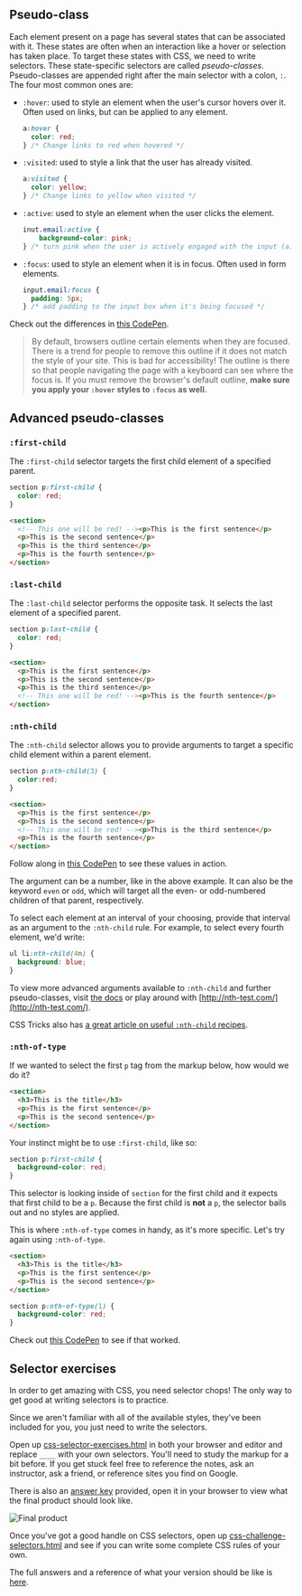   <!-- Student takeaway -->
  <!-- By the end of this lesson, the student should:
  - Know what a pseudo-class is
  - Know four common pseudo-classes (:hover, :visited, :active, :focus)
  - Know four advanced pseudo-classes (:first-child, :last-child, :nth-child, :nth-of-type)
  -->

## Pseudo-class

Each element present on a page has several states that can be associated with it. These states are often when an interaction like a hover or selection has taken place. To target these states with CSS, we need to write selectors.  These state-specific selectors are called _pseudo-classes_.
Pseudo-classes are appended right after the main selector with a colon, `:`. The four most common ones are:

* `:hover`: used to style an element when the user's cursor hovers over it. Often used on links, but can be applied to any element.
  ```css
  a:hover {
    color: red;
  } /* Change links to red when hovered */
  ```

* `:visited`: used to style a link that the user has already visited.
  ```css
  a:visited {
    color: yellow;
  } /* Change links to yellow when visited */
  ```

* `:active`: used to style an element when the user clicks the element.
  ```css
  inut.email:active {
      background-color: pink;
  } /* turn pink when the user is actively engaged with the input (a.k.a. clicking on it) */
  ```

* `:focus`: used to style an element when it is in focus. Often used in form elements.
  ```css
  input.email:focus {
    padding: 5px;
  } /* add padding to the input box when it's being focused */
  ```
Check out the differences in [this CodePen](https://codepen.io/zkdan/pen/zMomOZ).
> By default, browsers outline certain elements when they are focused. There is a trend for people to remove this outline if it does not match the style of your site. This is bad for accessibility! The outline is there so that people navigating the page with a keyboard can see where the focus is. If you must remove the browser's default outline, **make sure you apply your `:hover` styles to `:focus` as well.**


## Advanced pseudo-classes
### `:first-child`
The `:first-child` selector targets the first child element of a specified parent.

```css
section p:first-child {
  color: red;
}
```
```html
<section>
  <!-- This one will be red! --><p>This is the first sentence</p>
  <p>This is the second sentence</p>
  <p>This is the third sentence</p>
  <p>This is the fourth sentence</p>
</section>
```

### `:last-child`
The `:last-child` selector performs the opposite task. It selects the last element of a specified parent.

```css
section p:last-child {
  color: red;
}
```
```html
<section>
  <p>This is the first sentence</p>
  <p>This is the second sentence</p>
  <p>This is the third sentence</p>
  <!-- This one will be red! --><p>This is the fourth sentence</p>
</section>
```

### `:nth-child`
The `:nth-child` selector allows you to provide arguments to target a specific child element within a parent element.
```css
section p:nth-child(3) {
  color:red;
}
```
```html
<section>
  <p>This is the first sentence</p>
  <p>This is the second sentence</p>
  <!-- This one will be red! --><p>This is the third sentence</p>
  <p>This is the fourth sentence</p>
</section>
```
Follow along in [this CodePen](https://codepen.io/zkdan/pen/VVmGMz) to see these values in action. 

The argument can be a number, like in the above example. It can also be the keyword `even` or `odd`, which will target all the even- or odd-numbered children of that parent, respectively.

To select each element at an interval of your choosing, provide that interval as an argument to the `:nth-child` rule. For example, to select every fourth element, we'd write:

```css
ul li:nth-child(4n) {
  background: blue;
}
```

To view more advanced arguments available to `:nth-child` and further pseudo-classes, visit [the docs](https://developer.mozilla.org/en-US/docs/Web/CSS/:nth-child) or play around with [http://nth-test.com/](http://nth-test.com/).  

CSS Tricks also has [a great article on useful `:nth-child` recipes](https://css-tricks.com/useful-nth-child-recipies/).

### `:nth-of-type`

If we wanted to select the first `p` tag from the markup below, how would we do it?

```html
<section>
  <h3>This is the title</h3>
  <p>This is the first sentence</p>
  <p>This is the second sentence</p>
</section>
```
Your instinct might be to use `:first-child`, like so:
```css
section p:first-child {
  background-color: red;
}
```
This selector is looking inside of `section` for the first child and it expects that first child to be a `p`. Because the first child is **not** a `p`, the selector bails out and no styles are applied.

This is where `:nth-of-type` comes in handy, as it's more specific. Let's try again using `:nth-of-type`.

```html
<section>
  <h3>This is the title</h3>
  <p>This is the first sentence</p>
  <p>This is the second sentence</p>
</section>
```

```css
section p:nth-of-type(1) {
  background-color: red;
}
```
Check out [this CodePen](https://codepen.io/zkdan/pen/ZmBMmb) to see if that worked.

## Selector exercises
In order to get amazing with CSS, you need selector chops! The only way to get good at writing selectors is to practice.

Since we aren't familiar with all of the available styles, they've been included for you, you just need to write the selectors.

Open up [css-selector-exercises.html](https://hychalknotes.s3.amazonaws.com/css-selector-exercises.html) in both your browser and editor and replace `____` with your own selectors. You'll need to study the markup for a bit before. If you get stuck feel free to reference the notes, ask an instructor, ask a friend, or reference sites you find on Google.

There is also an [answer key](https://hychalknotes.s3.amazonaws.com/css-selector-exercises-ANSWER.html) provided, open it in your browser to view what the final product should look like.

![Final product](https://hychalknotes.s3.amazonaws.com/CSS-exercise.png)

Once you've got a good handle on CSS selectors, open up [css-challenge-selectors.html](https://hychalknotes.s3.amazonaws.com/css-challenge-selectors.html) and see if you can write some complete CSS rules of your own. 

The full answers and a reference of what your version should be like is [here](https://hychalknotes.s3.amazonaws.com/css-challenge-selectors-ANSWER.html).


